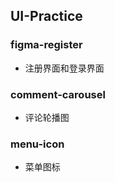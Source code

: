 ## UI-Practice
### figma-register 
* 注册界面和登录界面
  
### comment-carousel
* 评论轮播图

### menu-icon
* 菜单图标

